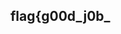 [//]: # (this is the first part of the flag , are you git master ? find the 2nd one)
## flag{g00d_j0b_
